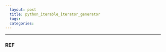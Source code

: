```yaml
---
  layout: post
  title: python_iterable_iterator_generator
  tags: 
  categories: 
---
```




---
### REF
